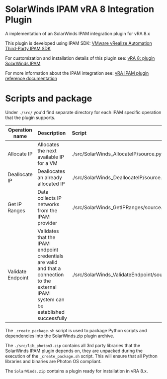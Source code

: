SolarWinds IPAM vRA 8 Integration Plugin
===================

A implementation of an SolarWinds IPAM integration plugin for vRA 8.x

This plugin is developed using IPAM SDK: [VMware vRealize Automation Third-Party IPAM SDK]

[VMware vRealize Automation Third-Party IPAM SDK]: https://code.vmware.com/web/sdk/1.1.0/vmware-vrealize-automation-third-party-ipam-sdk

For customization and installation details of this plugin see: [vRA 8: plugin SolarWinds IPAM]

[vRA 8: plugin SolarWinds IPAM]: https://as.zabedu.ru/virtual/vmware/vrealize/vra-solarwinds-ipam

For more information about the IPAM integration see: [vRA IPAM plugin reference documentation]

[vRA IPAM plugin reference documentation]: https://docs.vmware.com/en/vRealize-Automation/8.2/ipam_integration_contract_reqs.pdf

Scripts and package
===================

Under `./src/` you'd find separate directory for each IPAM specific operation that the plugin supports.

| Operation name              | Description                                                                                                                               | Script                                          |
| ----------------------------|:------------------------------------------------------------------------------------------------------------------------------------------|:------------------------------------------------|
| Allocate IP                 | Allocates the next available IP for a VM                                                                                                  | ./src/SolarWinds_AllocateIP/source.py           |
| Deallocate IP               | Deallocates an already allocated IP                                                                                                       | ./src/SolarWinds_DeallocateIP/source.py         |
| Get IP Ranges               | Data collects IP networks from the IPAM provider                                                                                          | ./src/SolarWinds_GetIPRanges/source.py          |
| Validate Endpoint           | Validates that the IPAM endpoint credentials are valid and that a connection to the external IPAM system can be established successfully  | ./src/SolarWinds_ValidateEndpoint/source.py     |

The `_create_package.sh` script is used to package Python scripts and dependencies into the SolarWinds.zip plugin archive.

The `./src/lib_photon3.zip` contains all 3rd party libraries that the SolarWinds IPAM plugin depends on, they are unpacked during the execution of the `_create_package.sh` script. This will ensure that all Python libraries and binaries are Photon OS compliant.

The `SolarWinds.zip` contains a plugin ready for installation in vRA 8.x.
